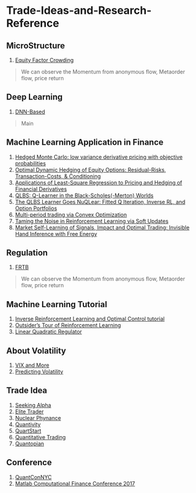 # Trade-Ideas-and-Research-Reference

## MicroStructure
1. [Equity Factor Crowding](https://seekingalpha.com/)
> We can observe the Momentum from anonymous flow, Metaorder flow, price return

## Deep Learning
1. [DNN-Based](https://seekingalpha.com/)
> Main

## Machine Learning Application in Finance
1. [Hedged Monte Carlo: low variance derivative pricing with objective probabilities](https://arxiv.org/abs/cond-mat/0008147)
2. [Optimal Dynamic Hedging of Equity Options: Residual-Risks, Transaction-Costs, & Conditioning](https://papers.ssrn.com/sol3/papers.cfm?abstract_id=1530046)
3. [Applications of Least-Square Regression to Pricing and Hedging of Financial Derivatives](https://mediatum.ub.tum.de/doc/635889/file.pdf)
4. [QLBS: Q-Learner in the Black-Scholes(-Merton) Worlds](https://papers.ssrn.com/sol3/papers.cfm?abstract_id=3087076)
5. [The QLBS Learner Goes NuQLear: Fitted Q Iteration, Inverse RL, and Option Portfolios](https://papers.ssrn.com/sol3/papers.cfm?abstract_id=3102707)
6. [Multi-period trading via Convex Optimization](https://arxiv.org/abs/1705.00109)
7. [Taming the Noise in Reinforcement Learning via Soft Updates](http://lanl.arxiv.org/abs/1512.08562)
8. [Market Self-Learning of Signals, Impact and Optimal Trading: Invisible Hand Inference with Free Energy](https://papers.ssrn.com/sol3/papers.cfm?abstract_id=3174498)

## Regulation
1. [FRTB](https://seekingalpha.com/)
> We can observe the Momentum from anonymous flow, Metaorder flow, price return

## Machine Learning Tutorial
1. [Inverse Reinforcement Learning and Optimal Control tutorial](https://thinkingwires.com/posts/2018-02-13-irl-tutorial-1.html)
2. [Outsider’s Tour of Reinforcement Learning](http://www.argmin.net/2018/01/29/taxonomy/?imm_mid=0fb29a&cmp=em-data-na-na-newsltr_20180214)
3. [Linear Quadratic Regulator ](http://www.argmin.net/2018/02/08/lqr/)

## About Volatility
1. [VIX and More](http://vixandmore.blogspot.com/)
2. [Predicting Volatility](https://blog.quantopian.com/predicting-volatility-by-dr-ernest-chan/)

## Trade Idea
1. [Seeking Alpha](https://seekingalpha.com/)
2. [Elite Trader](https://www.elitetrader.com/et/)
3. [Nuclear Phynance](http://www.nuclearphynance.com/)
4. [Quantivity ](https://quantivity.wordpress.com/)
5. [QuartStart](https://www.quantstart.com/)
6. [Quantitative Trading](http://epchan.blogspot.com/)
7. [Quantopian](https://blog.quantopian.com/)

## Conference
1. [QuantConNYC](https://blog.quantopian.com/quantcon-nyc-2016-videos/)
2. [Matlab Computational Finance Conference 2017](https://www.mathworks.com/company/events/conferences/matlab-computational-finance-conference-nyc/2017/proceedings/proceedings.html)
